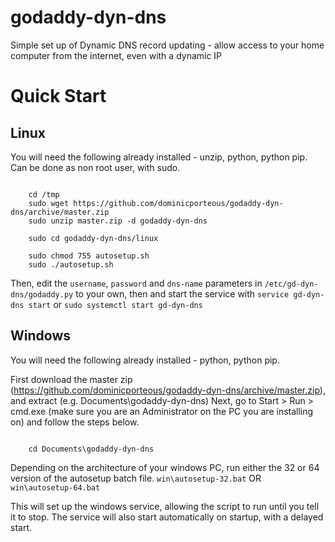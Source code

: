# godaddy-dyn-dns
Simple set up of Dynamic DNS record updating - allow access to your home computer from the internet, even with a dynamic IP

# Quick Start

## Linux
You will need the following already installed - unzip, python, python pip. Can be done as non root user, with sudo.

```

	cd /tmp
	sudo wget https://github.com/dominicporteous/godaddy-dyn-dns/archive/master.zip
	sudo unzip master.zip -d godaddy-dyn-dns

	sudo cd godaddy-dyn-dns/linux

	sudo chmod 755 autosetup.sh
	sudo ./autosetup.sh 

```

Then, edit the `username`, `password` and `dns-name` parameters in `/etc/gd-dyn-dns/godaddy.py` to your own, 
then and start the service with `service gd-dyn-dns start` or `sudo systemctl start gd-dyn-dns`


## Windows
You will need the following already installed - python, python pip.

First download the master zip (https://github.com/dominicporteous/godaddy-dyn-dns/archive/master.zip), and extract (e.g. Documents\godaddy-dyn-dns)
Next, go to Start > Run > cmd.exe (make sure you are an Administrator on the PC you are installing on) and follow the steps below.

```

	cd Documents\godaddy-dyn-dns

```	
Depending on the architecture of your windows PC, run either the 32 or 64 version of the autosetup batch file.
	`win\autosetup-32.bat` OR `win\autosetup-64.bat`


This will set up the windows service, allowing the script to run until you tell it to stop. 
The service will also start automatically on startup, with a delayed start.